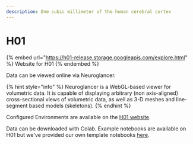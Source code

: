 ```yaml
---
description: One cubic millimeter of the human cerebral cortex
---
```


# H01



{% embed url="https://h01-release.storage.googleapis.com/explore.html" %}
Website for H01
{% endembed %}

Data can be viewed online via Neuroglancer.&#x20;

{% hint style="info" %}
Neuroglancer is a WebGL-based viewer for volumetric data. It is capable of displaying arbitrary (non axis-aligned) cross-sectional views of volumetric data, as well as 3-D meshes and line-segment based models (skeletons).
{% endhint %}

Configured Environments are available on the [H01 website](https://h01-release.storage.googleapis.com/data.html).&#x20;

Data can be downloaded with Colab. Example notebooks are available on H01 but we've provided our own template notebooks [here](https://colab.research.google.com/drive/1y0fmUBRyx44oKbvJt-BDTw\_\_Q5o7yf2X?usp=sharing).&#x20;

